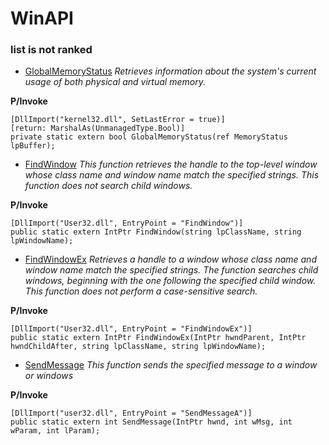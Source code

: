 # WinAPI
### list is not ranked

* [GlobalMemoryStatus](https://docs.microsoft.com/zh-cn/windows/desktop/api/sysinfoapi/nf-sysinfoapi-globalmemorystatusex)
*Retrieves information about the system's current usage of both physical and virtual memory.*

 **P/Invoke**
```
[DllImport("kernel32.dll", SetLastError = true)]
[return: MarshalAs(UnmanagedType.Bool)]
private static extern bool GlobalMemoryStatus(ref MemoryStatus lpBuffer);
```
* [FindWindow](https://docs.microsoft.com/en-us/previous-versions/aa929233(v=msdn.10))
*This function retrieves the handle to the top-level window whose class name and window name match the specified strings. This function does not search child windows.*

 **P/Invoke**
```
[DllImport("User32.dll", EntryPoint = "FindWindow")]
public static extern IntPtr FindWindow(string lpClassName, string lpWindowName);
```
* [FindWindowEx](https://docs.microsoft.com/en-us/windows/desktop/api/winuser/nf-winuser-findwindowexa)
*Retrieves a handle to a window whose class name and window name match the specified strings. The function searches child windows, beginning with the one following the specified child window. This function does not perform a case-sensitive search.*

 **P/Invoke**
```
[DllImport("User32.dll", EntryPoint = "FindWindowEx")]
public static extern IntPtr FindWindowEx(IntPtr hwndParent, IntPtr hwndChildAfter, string lpClassName, string lpWindowName);
```
* [SendMessage](https://docs.microsoft.com/en-us/previous-versions/aa931932(v=msdn.10))
*This function sends the specified message to a window or windows*

 **P/Invoke**
```
[DllImport("user32.dll", EntryPoint = "SendMessageA")]
public static extern int SendMessage(IntPtr hwnd, int wMsg, int wParam, int lParam);
```